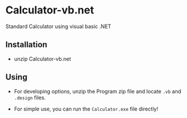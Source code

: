 # Calculator-vb.net
 Standard Calculator using visual basic .NET



## Installation
- unzip Calculator-vb.net

## Using

- For developing options, unzip the Program zip file and locate ```.vb``` and ```.design``` files.

- For simple use, you can run the ```Calculator.exe``` file directly!



